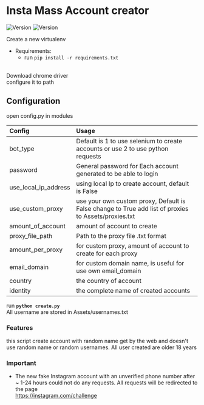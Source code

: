 # Insta Mass Account creator
![Version](https://img.shields.io/badge/version-1.1.0-brightgreen.svg?style=flat-square)
![Version](https://img.shields.io/badge/release-beta-green.svg?style=flat-square)

Create a new virtualenv

- Requirements:<br>
  - run `pip install -r requirements.txt`
<br>
Download chrome driver<br>
configure it to path<br>



## Configuration
open config.py in modules

| Config | Usage |
| :---         |  :---     |
| bot_type| Default is 1 to use selenium to create accounts or use 2 to use python requests|
| password | General password for Each account generated to be able to login |
| use_local_ip_address | using local Ip to create account, default is False  |
| use_custom_proxy | use your own custom proxy, Default is False change to True add list of proxies to Assets/proxies.txt |
| amount_of_account | amount of account to create |  
| proxy_file_path | Path to the proxy file .txt format |
| amount_per_proxy| for custom proxy, amount of account to create for each proxy |
| email_domain | for custom domain name, is useful for use own email_domain
| country | the country of account
| identity | the complete name of created accounts

run <strong>`python create.py`</strong>
<br>
All username are stored in Assets/usernames.txt

### Features
this script create account with random name get by the web and doesn't use random name or random usernames. All user created are older 18 years

### Important
-  The new fake Instagram account with an unverified phone number after ~ 1-24 hours could not do any requests. All requests will be redirected to the page           
<a href="https://instagram.com/challenge">https://instagram.com/challenge</a>
